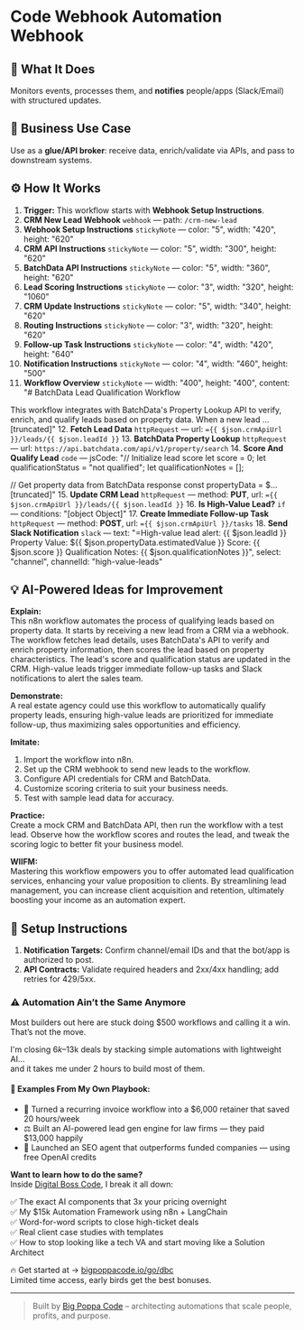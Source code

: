 # Code Webhook Automation Webhook
  ## 🚀 What It Does
  Monitors events, processes them, and **notifies** people/apps (Slack/Email) with structured updates.
  
  ## 💼 Business Use Case
  Use as a **glue/API broker**: receive data, enrich/validate via APIs, and pass to downstream systems.
  
  ## ⚙️ How It Works
  1. **Trigger:** This workflow starts with **Webhook Setup Instructions**.
  2. **CRM New Lead Webhook** `webhook` — path: `/crm-new-lead`
3. **Webhook Setup Instructions** `stickyNote` — color: "5", width: "420", height: "620"
4. **CRM API Instructions** `stickyNote` — color: "5", width: "300", height: "620"
5. **BatchData API Instructions** `stickyNote` — color: "5", width: "360", height: "620"
6. **Lead Scoring Instructions** `stickyNote` — color: "3", width: "320", height: "1060"
7. **CRM Update Instructions** `stickyNote` — color: "5", width: "340", height: "620"
8. **Routing Instructions** `stickyNote` — color: "3", width: "320", height: "620"
9. **Follow-up Task Instructions** `stickyNote` — color: "4", width: "420", height: "640"
10. **Notification Instructions** `stickyNote` — color: "4", width: "460", height: "500"
11. **Workflow Overview** `stickyNote` — width: "400", height: "400", content: "# BatchData Lead Qualification Workflow

This workflow integrates with BatchData's Property Lookup API to verify, enrich, and qualify leads based on property data. When a new lead …[truncated]"
12. **Fetch Lead Data** `httpRequest` — url: `={{ $json.crmApiUrl }}/leads/{{ $json.leadId }}`
13. **BatchData Property Lookup** `httpRequest` — url: `https://api.batchdata.com/api/v1/property/search`
14. **Score And Qualify Lead** `code` — jsCode: "// Initialize lead score
let score = 0;
let qualificationStatus = "not qualified";
let qualificationNotes = [];

// Get property data from BatchData response
const propertyData = $…[truncated]"
15. **Update CRM Lead** `httpRequest` — method: **PUT**, url: `={{ $json.crmApiUrl }}/leads/{{ $json.leadId }}`
16. **Is High-Value Lead?** `if` — conditions: "[object Object]"
17. **Create Immediate Follow-up Task** `httpRequest` — method: **POST**, url: `={{ $json.crmApiUrl }}/tasks`
18. **Send Slack Notification** `slack` — text: "=High-value lead alert: {{ $json.leadId }}
Property Value: ${{ $json.propertyData.estimatedValue }}
Score: {{ $json.score }}
Qualification Notes: {{ $json.qualificationNotes }}", select: "channel", channelId: "high-value-leads"
  
  ## 💡 AI-Powered Ideas for Improvement
  **Explain:**  
This n8n workflow automates the process of qualifying leads based on property data. It starts by receiving a new lead from a CRM via a webhook. The workflow fetches lead details, uses BatchData's API to verify and enrich property information, then scores the lead based on property characteristics. The lead's score and qualification status are updated in the CRM. High-value leads trigger immediate follow-up tasks and Slack notifications to alert the sales team.

**Demonstrate:**  
A real estate agency could use this workflow to automatically qualify property leads, ensuring high-value leads are prioritized for immediate follow-up, thus maximizing sales opportunities and efficiency.

**Imitate:**  
1. Import the workflow into n8n.  
2. Set up the CRM webhook to send new leads to the workflow.  
3. Configure API credentials for CRM and BatchData.  
4. Customize scoring criteria to suit your business needs.  
5. Test with sample lead data for accuracy.

**Practice:**  
Create a mock CRM and BatchData API, then run the workflow with a test lead. Observe how the workflow scores and routes the lead, and tweak the scoring logic to better fit your business model.

**WIIFM:**  
Mastering this workflow empowers you to offer automated lead qualification services, enhancing your value proposition to clients. By streamlining lead management, you can increase client acquisition and retention, ultimately boosting your income as an automation expert.
  
  ## 🔧 Setup Instructions
  1. **Notification Targets:** Confirm channel/email IDs and that the bot/app is authorized to post.
2. **API Contracts:** Validate required headers and 2xx/4xx handling; add retries for 429/5xx.
  
### ⚠️ Automation Ain’t the Same Anymore

Most builders out here are stuck doing $500 workflows and calling it a win.  
That’s not the move.  

I'm closing $6k–$13k deals by stacking simple automations with lightweight AI...  
and it takes me under 2 hours to build most of them.

#### 🧠 Examples From My Own Playbook:
- 🔁 Turned a recurring invoice workflow into a $6,000 retainer that saved 20 hours/week  
- ⚖️ Built an AI-powered lead gen engine for law firms — they paid $13,000 happily  
- 🚀 Launched an SEO agent that outperforms funded companies — using free OpenAI credits  

**Want to learn how to do the same?**  
Inside [Digital Boss Code](https://bigpoppacode.io/go/dbc), I break it all down:

✅ The exact AI components that 3x your pricing overnight  
✅ My $15k Automation Framework using n8n + LangChain  
✅ Word-for-word scripts to close high-ticket deals  
✅ Real client case studies with templates  
✅ How to stop looking like a tech VA and start moving like a Solution Architect  

🔥 Get started at → [bigpoppacode.io/go/dbc](https://bigpoppacode.io/go/dbc)  
Limited time access, early birds get the best bonuses.

---
> Built by [Big Poppa Code](https://bigpoppacode.io) – architecting automations that scale people, profits, and purpose.
  